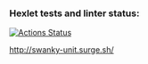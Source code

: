 ### Hexlet tests and linter status:
[![Actions Status](https://github.com/eisenstern/layout-designer-project-lvl1/workflows/hexlet-check/badge.svg)](https://github.com/eisenstern/layout-designer-project-lvl1/actions)

http://swanky-unit.surge.sh/
